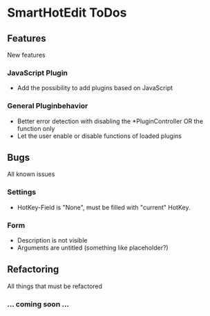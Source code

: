 # SmartHotEdit ToDos

## Features
New features
### JavaScript Plugin
* Add the possibility to add plugins based on JavaScript

### General Pluginbehavior
* Better error detection with disabling the *PluginController OR the function only
* Let the user enable or disable functions of loaded plugins

## Bugs
All known issues
### Settings
* HotKey-Field is "None", must be filled with "current" HotKey.

### Form
* Description is not visible
* Arguments are untitled (something like placeholder?)

## Refactoring
All things that must be refactored
### ... coming soon ...